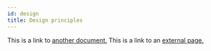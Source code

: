 ```yaml
---
id: design
title: Design principles
---
```


This is a link to [another document.](doc3.md) This is a link to an [external page.](http://www.example.com)
